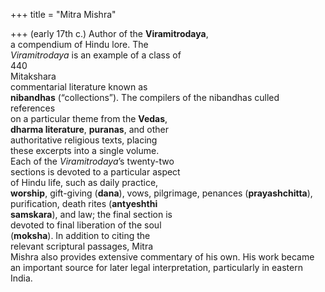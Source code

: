 +++
title = "Mitra Mishra"

+++
(early 17th c.) Author of the **Viramitrodaya**,  
a compendium of Hindu lore. The  
*Viramitrodaya* is an example of a class of  
440  
Mitakshara  
commentarial literature known as  
**nibandhas** (“collections”). The compilers of the nibandhas culled references  
on a particular theme from the **Vedas**,  
**dharma literature**, **puranas**, and other  
authoritative religious texts, placing  
these excerpts into a single volume.  
Each of the *Viramitrodaya*’s twenty-two  
sections is devoted to a particular aspect  
of Hindu life, such as daily practice,  
**worship**, gift-giving (**dana**), vows, pilgrimage, penances (**prayashchitta**),  
purification, death rites (**antyeshthi**  
**samskara**), and law; the final section is  
devoted to final liberation of the soul  
(**moksha**). In addition to citing the  
relevant scriptural passages, Mitra  
Mishra also provides extensive commentary of his own. His work became  
an important source for later legal interpretation, particularly in eastern India.